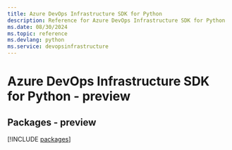 ```yaml
---
title: Azure DevOps Infrastructure SDK for Python
description: Reference for Azure DevOps Infrastructure SDK for Python
ms.date: 08/30/2024
ms.topic: reference
ms.devlang: python
ms.service: devopsinfrastructure
---
```

# Azure DevOps Infrastructure SDK for Python - preview
## Packages - preview
[!INCLUDE [packages](devops-infrastructure-index.md)]
